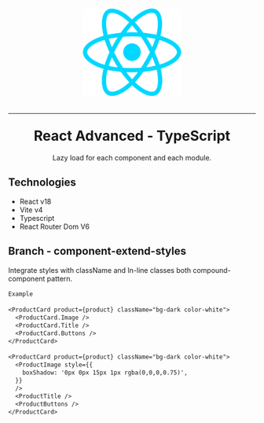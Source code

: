 <div align="center">
  <h1 >
    <br>
       <img src="/src/assets/react.svg" alt="React Logo" width="200" />
    <hr/>
    React Advanced - TypeScript
  </h1>
  <p>Lazy load for each component and each module.</p>
</div>

## Technologies

- React v18
- Vite v4
- Typescript
- React Router Dom V6

## Branch - component-extend-styles

Integrate styles with className and In-line classes both compound-component pattern.

```
Example

<ProductCard product={product} className="bg-dark color-white">
  <ProductCard.Image />
  <ProductCard.Title />
  <ProductCard.Buttons />
</ProductCard>

<ProductCard product={product} className="bg-dark color-white">
  <ProductImage style={{
    boxShadow: '0px 0px 15px 1px rgba(0,0,0,0.75)',
  }}
  />
  <ProductTitle />
  <ProductButtons />
</ProductCard>

```
